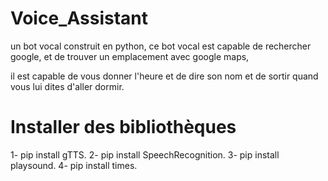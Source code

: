 # Voice_Assistant
un bot vocal construit en python, ce bot vocal est capable de rechercher google, et de trouver un emplacement avec google maps,

il est capable de vous donner l'heure et de dire son nom et de sortir quand vous lui dites d'aller dormir.

# Installer des bibliothèques
1- pip install gTTS.
2- pip install SpeechRecognition.
3- pip install playsound.
4- pip install times.
